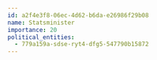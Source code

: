 ```yaml
---
id: a2f4e3f8-06ec-4d62-b6da-e26986f29b08
name: Statsminister
importance: 20
political_entities:
  - 779a159a-sdse-ryt4-dfg5-547790b15872
---
```

